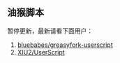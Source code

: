 ## 油猴脚本

暂停更新，最新请看下面用户：

1. [bluebabes/greasyfork-userscript](https://github.com/bluebabes/greasyfork-userscript)
2. [XIU2/UserScript](https://github.com/XIU2/UserScript)
